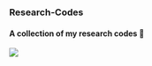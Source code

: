 ### Research-Codes
#### A collection of my research codes :crocodile:
![](https://github.com/legetker/Research-Codes/tree/main/club-penguin.gif)
